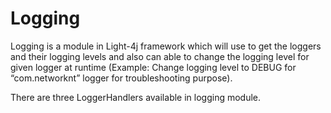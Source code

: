 # Logging

Logging is a module in Light-4j framework which will use to
 get the loggers and their logging levels and also can able to
 change the logging level for given logger at runtime (Example: Change logging level to DEBUG for “com.networknt” logger for troubleshooting purpose).

There are three LoggerHandlers available in logging module.
 